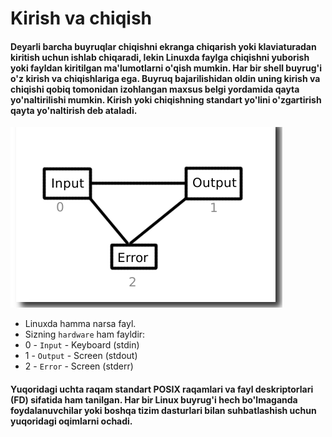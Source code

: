 # Kirish va chiqish


#### Deyarli barcha buyruqlar chiqishni ekranga chiqarish yoki klaviaturadan kiritish uchun ishlab chiqaradi, lekin Linuxda faylga chiqishni yuborish yoki fayldan kiritilgan ma'lumotlarni o'qish mumkin. Har bir shell buyrug'i o'z kirish va chiqishlariga ega. Buyruq bajarilishidan oldin uning kirish va chiqishi qobiq tomonidan izohlangan maxsus belgi yordamida qayta yo'naltirilishi mumkin. Kirish yoki chiqishning standart yo'lini o'zgartirish qayta yo'naltirish deb ataladi.


<img src="./img/1.png">

- Linuxda hamma narsa fayl.
- Sizning ```hardware``` ham fayldir:
- 0 - ```Input``` - Keyboard (stdin)
- 1 - ```Output``` - Screen (stdout)
- 2 - ```Error``` - Screen (stderr)


#### Yuqoridagi uchta raqam standart POSIX raqamlari va fayl deskriptorlari (FD) sifatida ham tanilgan. Har bir Linux buyrug'i hech bo'lmaganda foydalanuvchilar yoki boshqa tizim dasturlari bilan suhbatlashish uchun yuqoridagi oqimlarni ochadi.



